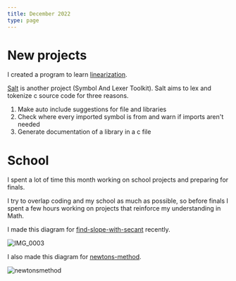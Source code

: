 ```yaml
---
title: December 2022
type: page
---
```


# New projects
I created a program to learn [linearization](https://github.com/JakeRoggenbuck/linearization).

[Salt](https://github.com/JakeRoggenbuck/salt) is another project (Symbol And Lexer Toolkit). Salt aims to lex and tokenize c source code for three reasons.
1. Make auto include suggestions for file and libraries
2. Check where every imported symbol is from and warn if imports aren't needed
3. Generate documentation of a library in a c file

# School
I spent a lot of time this month working on school projects and preparing for finals.

I try to overlap coding and my school as much as possible, so before finals I spent a few hours working on projects that reinforce my understanding in Math.

I made this diagram for [find-slope-with-secant](https://github.com/JakeRoggenbuck/find-slope-with-secant) recently.

![IMG_0003](https://user-images.githubusercontent.com/35516367/210162752-96bee4b3-bbef-461c-9ca4-414f1c892c01.jpg)

I also made this diagram for [newtons-method](https://github.com/JakeRoggenbuck/newtons-method).

![newtonsmethod](https://user-images.githubusercontent.com/35516367/210165782-5b459eb8-0933-4a78-8dd8-d5bb521e8997.png)

